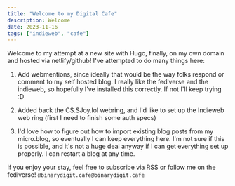 ```yaml
---
title: "Welcome to my Digital Cafe"
description: Welcome
date: 2023-11-16
tags: ["indieweb", "cafe"]
---
```


Welcome to my attempt at a new site with Hugo, finally, on my own domain and hosted via netlify/github! I've attempted to do many things here:

1. Add webmentions, since ideally that would be the way folks respond or comment to my self hosted blog. I really like the fediverse and the indieweb, so hopefully I've installed this correctly. If not I'll keep trying :D

2. Added back the CS.SJoy.lol webring, and I'd like to set up the Indieweb web ring (first I need to finish some auth specs)

3. I'd love how to figure out how to import existing blog posts from my micro.blog, so eventually I can keep everything here. I'm not sure if this is possible, and it's not a huge deal anyway if I can get everything set up properly. I can restart a blog at any time.

If you enjoy your stay, feel free to subscribe via RSS or follow me on the fediverse! ```@binarydigit.cafe@binarydigit.cafe```
